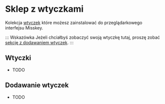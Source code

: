 # Sklep z wtyczkami
Kolekcja [wtyczek](./docs/features/plugin.md) które możesz zainstalować do przeglądarkowego interfejsu Misskey.

::: Wskazówka
Jeżeli chciałbyś zobaczyć swoją wtyczkę tutaj, proszę zobać [sekcję z dodawaniem wtyczek](#Submitting-Plugins).
:::

## Wtyczki
- TODO

## Dodawanie wtyczek
- TODO
